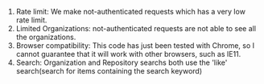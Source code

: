 1. Rate limit: We make not-authenticated requests which has a very low rate limit.
2. Limited Organizations: not-authenticated requests are not able to see all the organizations.
3. Browser compatibility: This code has just been tested with Chrome, so I cannot guarantee that it will work with other browsers, such as IE11.
4. Search: Organization and Repository searchs both use the 'like' search(search for items containing the search keyword) 